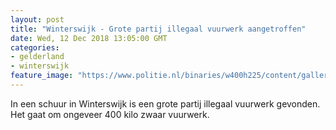 ```yaml
---
layout: post
title: "Winterswijk - Grote partij illegaal vuurwerk aangetroffen"
date: Wed, 12 Dec 2018 13:05:00 GMT
categories: 
- gelderland 
- winterswijk 
feature_image: "https://www.politie.nl/binaries/w400h225/content/gallery/politie/nieuws/2018/december/02-on/winterswijk-vw.jpg"
---
```


In een schuur in Winterswijk is een grote partij illegaal vuurwerk gevonden. Het gaat om ongeveer 400 kilo zwaar vuurwerk.
